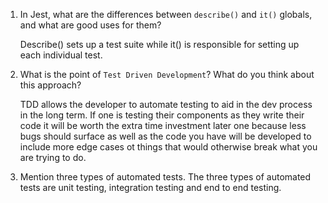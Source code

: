1. In Jest, what are the differences between `describe()` and `it()` globals, and what are good uses for them?

    Describe() sets up a test suite while it() is responsible for setting up each individual test.

2. What is the point of `Test Driven Development`? What do you think about this approach?

    TDD allows the developer to automate testing to aid in the dev process in the long term. If one is testing their components as they write their code it will be worth the extra time investment later one because less bugs should surface as well as the code you have will be developed to include more edge cases ot things that would otherwise break what you are trying to do.

3. Mention three types of automated tests.
    The three types of automated tests are unit testing, integration testing and end to end testing.